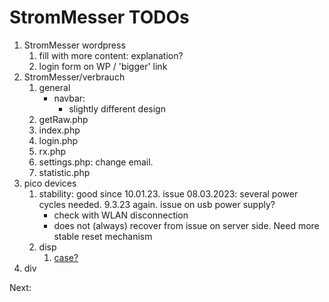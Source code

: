 # StromMesser TODOs

1. StromMesser wordpress
   1. fill with more content: explanation?
   1. login form on WP / 'bigger' link
2. StromMesser/verbrauch
   1. general
      * navbar: 
         * slightly different design
   2. getRaw.php
   3. index.php
   4. login.php
   5. rx.php
   6. settings.php: change email.
   7. statistic.php
3. pico devices
   1. stability: good since 10.01.23. issue 08.03.2023: several power cycles needed. 9.3.23 again. issue on usb power supply?
      * check with WLAN disconnection
      * does not (always) recover from issue on server side. Need more stable reset mechanism
   1. disp
      1. [case?][lnkCase]
4. div


Next: 


[lnkCase]: https://www.thingiverse.com/thing:4767008
